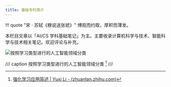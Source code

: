 ```yaml
---
title: 基础专栏简介
---
```


!!! quote "宋 · 苏轼《稼说送张琥》"
    博观而约取，厚积而薄发。

本栏目文章以「AI/CS 学科基础笔记」为主。主要收录计算机科学与技术、智能科学与技术相关笔记。欢迎评论与补充。

![按照学习类型进行的人工智能领域分类](https://cdn.dwj601.cn/images/20250224083517762.png)

/// caption
按照学习类型进行的人工智能领域分类 [^RL]
///

[^RL]: [强化学习应用简述 | Yuxi Li - (zhuanlan.zhihu.com)](https://zhuanlan.zhihu.com/p/279642231)
